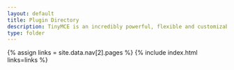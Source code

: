 ```yaml
---
layout: default
title: Plugin Directory
description: TinyMCE is an incredibly powerful, flexible and customizable rich text editor. This section will help you configure and extend your editor instance.
type: folder
---
```

{% assign links = site.data.nav[2].pages %}
{% include index.html links=links %}